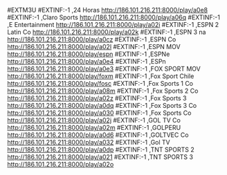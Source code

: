 #EXTM3U 
#EXTINF:-1 ,24 Horas http://186.101.216.211:8000/play/a0e8 
#EXTINF:-1 ,Claro Sports http://186.101.216.211:8000/play/a06q 
#EXTINF:-1 ,E Entertainment http://186.101.216.211:8000/play/a02i 
#EXTINF:-1 ,ESPN 2 Latin Co http://186.101.216.211:8000/play/a02k
 #EXTINF:-1 ,ESPN 3 na http://186.101.216.211:8000/play/a0cz 
#EXTINF:-1 ,ESPN Co http://186.101.216.211:8000/play/a02l 
#EXTINF:-1 ,ESPN MOV http://186.101.216.211:8000/play/espn 
#EXTINF:-1 ,ESPNe http://186.101.216.211:8000/play/a0e4 
#EXTINF:-1 ,ESPn http://186.101.216.211:8000/play/a0e3 
#EXTINF:-1 ,FOX SPORT MOV http://186.101.216.211:8000/play/foxm 
#EXTINF:-1 ,Fox Sport Chile http://186.101.216.211:8000/play/fosc 
#EXTINF:-1 ,Fox Sports 1 Co http://186.101.216.211:8000/play/a08m
 #EXTINF:-1 ,Fox Sports 2 Co http://186.101.216.211:8000/play/a02z
 #EXTINF:-1 ,Fox Sports 3 http://186.101.216.211:8000/play/a0dq
#EXTINF:-1 ,Fox Sports 3 Co http://186.101.216.211:8000/play/a030 
#EXTINF:-1 ,Fox Sports Co http://186.101.216.211:8000/play/a02j
#EXTINF:-1 ,GOL TV Co http://186.101.216.211:8000/play/a02m 
#EXTINF:-1 ,GOLPERU http://186.101.216.211:8000/play/a0d6 
#EXTINF:-1 ,GOLTVEC Co http://186.101.216.211:8000/play/a032 
#EXTINF:-1 ,Gol TV http://186.101.216.211:8000/play/a0dp 
#EXTINF:-1 ,TNT SPORTS 2 http://186.101.216.211:8000/play/a021 
#EXTINF:-1 ,TNT SPORTS 3 http://186.101.216.211:8000/play/a02o 
